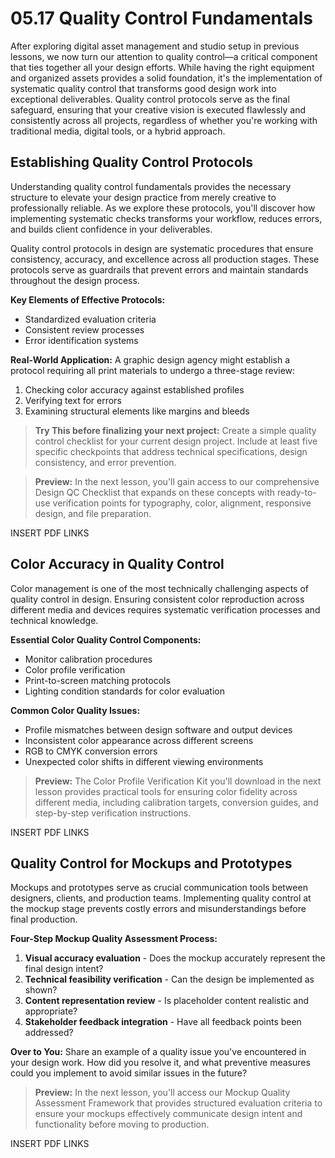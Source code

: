 # 05.17 Quality Control Fundamentals

After exploring digital asset management and studio setup in previous lessons, we now turn our attention to quality control—a critical component that ties together all your design efforts. While having the right equipment and organized assets provides a solid foundation, it's the implementation of systematic quality control that transforms good design work into exceptional deliverables. Quality control protocols serve as the final safeguard, ensuring that your creative vision is executed flawlessly and consistently across all projects, regardless of whether you're working with traditional media, digital tools, or a hybrid approach.

## Establishing Quality Control Protocols

Understanding quality control fundamentals provides the necessary structure to elevate your design practice from merely creative to professionally reliable. As we explore these protocols, you'll discover how implementing systematic checks transforms your workflow, reduces errors, and builds client confidence in your deliverables.

Quality control protocols in design are systematic procedures that ensure consistency, accuracy, and excellence across all production stages. These protocols serve as guardrails that prevent errors and maintain standards throughout the design process.

**Key Elements of Effective Protocols:**
- Standardized evaluation criteria
- Consistent review processes
- Error identification systems

**Real-World Application:**
A graphic design agency might establish a protocol requiring all print materials to undergo a three-stage review:
1. Checking color accuracy against established profiles
2. Verifying text for errors
3. Examining structural elements like margins and bleeds

> **Try This before finalizing your next project:**
> Create a simple quality control checklist for your current design project. Include at least five specific checkpoints that address technical specifications, design consistency, and error prevention.

> **Preview:** In the next lesson, you'll gain access to our comprehensive Design QC Checklist that expands on these concepts with ready-to-use verification points for typography, color, alignment, responsive design, and file preparation.

INSERT PDF LINKS

##  Color Accuracy in Quality Control

Color management is one of the most technically challenging aspects of quality control in design. Ensuring consistent color reproduction across different media and devices requires systematic verification processes and technical knowledge.

**Essential Color Quality Control Components:**
- Monitor calibration procedures
- Color profile verification
- Print-to-screen matching protocols
- Lighting condition standards for color evaluation

**Common Color Quality Issues:**
- Profile mismatches between design software and output devices
- Inconsistent color appearance across different screens
- RGB to CMYK conversion errors
- Unexpected color shifts in different viewing environments

> **Preview:** The Color Profile Verification Kit you'll download in the next lesson provides practical tools for ensuring color fidelity across different media, including calibration targets, conversion guides, and step-by-step verification instructions.

INSERT PDF LINKS


## Quality Control for Mockups and Prototypes

Mockups and prototypes serve as crucial communication tools between designers, clients, and production teams. Implementing quality control at the mockup stage prevents costly errors and misunderstandings before final production.

**Four-Step Mockup Quality Assessment Process:**
1. **Visual accuracy evaluation** - Does the mockup accurately represent the final design intent?
2. **Technical feasibility verification** - Can the design be implemented as shown?
3. **Content representation review** - Is placeholder content realistic and appropriate?
4. **Stakeholder feedback integration** - Have all feedback points been addressed?

**Over to You:** Share an example of a quality issue you've encountered in your design work. How did you resolve it, and what preventive measures could you implement to avoid similar issues in the future?

> **Preview:** In the next lesson, you'll access our Mockup Quality Assessment Framework that provides structured evaluation criteria to ensure your mockups effectively communicate design intent and functionality before moving to production.

INSERT PDF LINKS


